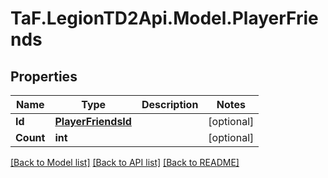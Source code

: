 
# TaF.LegionTD2Api.Model.PlayerFriends

## Properties

Name | Type | Description | Notes
------------ | ------------- | ------------- | -------------
**Id** | [**PlayerFriendsId**](PlayerFriendsId.md) |  | [optional] 
**Count** | **int** |  | [optional] 

[[Back to Model list]](../README.md#documentation-for-models)
[[Back to API list]](../README.md#documentation-for-api-endpoints)
[[Back to README]](../README.md)

